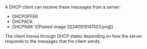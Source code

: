 A DHCP client can receive these messages from a server:
- DHCPOFFER
- DHCPACK
- DHCPNAK
![[Pasted image 20240919141503.png]]

The client moves through DHCP states depending on how the server responds to the messages that the client sends.